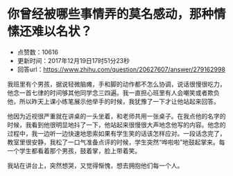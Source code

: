 # 你曾经被哪些事情弄的莫名感动，那种情愫还难以名状？
- 点赞数：10616
- 更新时间：2017年12月19日17时51分23秒
- 回答url：https://www.zhihu.com/question/20627607/answer/279162998
<body>
 <p data-pid="rRLh_9l7">我班里有个男孩，据说轻微脑瘫，手和脚的动作都不怎么协调，说话很慢很吃力，他念一首七律的时间够其他同学念三四遍。我一直担心班里有人会嘲笑或者欺负他，所以昨天上课小练笔展示他举手的时候，我犹豫了一下才让他站起来回答。</p>
 <p data-pid="jkBNVMGD">他因为近视很严重就在讲桌的一头坐着，和老师共用一张桌子。在我点他的名字的时候，我看到他很明显地抖了一下，他站起来很慢很大声地念他写的内容。他念的过程中，我一边听一边快速地思索如果有学生笑的话该怎样应对。一段话念完了，教室里很安静，我松了一口气准备点评的时候，学生突然“哗啦啦”地鼓起掌来。每一个学生都看着那个男孩，鼓着掌，脸上带着笑。</p>
 <p data-pid="vmG1W_4Z">我站在讲台上，突然想哭，又觉得惭愧，想去拥抱他们每一个人。</p>
</body>